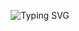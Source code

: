 <!-- Centered SVG animated typing effect -->
<p align="center">
  <img src="https://readme-typing-svg.herokuapp.com?font=Fira+Code&size=32&duration=3000&pause=500&color=00FF00&center=true&vCenter=true&width=600&lines=NovaStackDev;Open+to+collaborations;Always+building+cool+stuff" alt="Typing SVG" />
</p>

